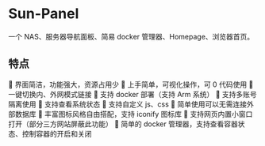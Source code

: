 # Sun-Panel

一个 NAS、服务器导航面板、简易 docker 管理器、Homepage、浏览器首页。

## 特点

🍉 界面简洁，功能强大，资源占用少
🍊 上手简单，可视化操作，可 0 代码使用
🍠 一键切换内、外网模式链接
🍵 支持 docker 部署（支持 Arm 系统）
🎪 支持多账号隔离使用
🎏 支持查看系统状态
🫙 支持自定义 js、css
🍻 简单使用可以无需连接外部数据库
🍾 丰富图标风格自由搭配，支持 iconify 图标库
🚁 支持网页内置小窗口打开（部分三方网站屏蔽此功能）
🐳 简单的 docker 管理器，支持查看容器状态、控制容器的开启和关闭

